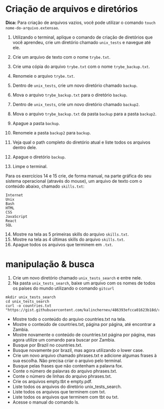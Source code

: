 # Criação de arquivos e diretórios

**Dica:** Para criação de arquivos vazios, você pode utilizar o comando `touch nome-do-arquivo.extensao`.

1. Utilizando o terminal, aplique o comando de criação de diretórios que você aprendeu, crie um diretório chamado `unix_tests` e navegue até ele.

2. Crie um arquivo de texto com o nome `trybe.txt`.

3. Crie uma cópia do arquivo `trybe.txt` com o nome `trybe_backup.txt`.

4. Renomeie o arquivo `trybe.txt`.

5. Dentro de `unix_tests`, crie um novo diretório chamado `backup`.

6. Mova o arquivo `trybe_backup.txt` para o diretório `backup`.

7. Dentro de `unix_tests`, crie um novo diretório chamado `backup2`.

8. Mova o arquivo `trybe_backup.txt` da pasta `backup` para a pasta `backup2`.

9. Apague a pasta `backup`.

10. Renomeie a pasta `backup2` para `backup`.

11. Veja qual o path completo do diretório atual e liste todos os arquivos dentro dele.

12. Apague o diretório `backup`.

13. Limpe o terminal.

Para os exercícios 14 e 15 crie, de forma manual, na parte gráfica do seu sistema operacional (através do mouse), um arquivo de texto com o conteúdo abaixo, chamado `skills.txt`:

~~~
Internet
Unix
Bash
HTML
CSS
JavaScript
React
SQL
~~~

14. Mostre na tela as 5 primeiras skills do arquivo `skills.txt`.
15. Mostre na tela as 4 últimas skills do arquivo `skills.txt`.
16. Apague todos os arquivos que terminem em `.txt`.

# manipulação & busca

1. Crie um novo diretório chamado `unix_tests_search` e entre nele.
2. Na pasta `unix_tests_search`, baixe um arquivo com os nomes de todos os países do mundo utilizando o comando `gitcurl`

~~~
mkdir unix_tests_search
cd unix_tests_search
curl -o countries.txt "https://gist.githubusercontent.com/kalinchernev/486393efcca01623b18d/raw/daa24c9fea66afb7d68f8d69f0c4b8eeb9406e83/countries"
~~~

* Mostre todo o conteúdo do arquivo countries.txt na tela.
* Mostre o conteúdo de countries.txt, página por página, até encontrar a Zambia.
* Mostre novamente o conteúdo de countries.txt página por página, mas agora utilize um comando para buscar por Zambia.
* Busque por Brazil no countries.txt.
* Busque novamente por brazil, mas agora utilizando o lower case.
* Crie um novo arquivo chamado phrases.txt e adicione algumas frases à sua escolha. Não precisa criar o arquivo pelo terminal.
* Busque pelas frases que não contenham a palavra fox.
* Conte o número de palavras do arquivo phrases.txt.
* Conte o número de linhas do arquivo phrases.txt.
* Crie os arquivos empty.tbt e empty.pdf.
* Liste todos os arquivos do diretório unix_tests_search.
* Liste todos os arquivos que terminem com txt.
* Liste todos os arquivos que terminem com tbt ou txt.
* Acesse o manual do comando ls.